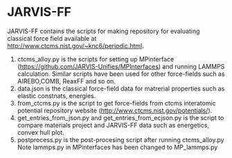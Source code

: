 # JARVIS-FF

JARVIS-FF contains the scripts for making repository for evaluating classical force field available at http://www.ctcms.nist.gov/~knc6/periodic.html.
1) ctcms_alloy.py is the scripts for setting up MPinterface (https://github.com/JARVIS-Unifies/MPInterfaces) and  running LAMMPS calculation. Similar scripts have been used for other force-fields such as AIREBO,COMB, ReaxFF and so on.
2) data.json is the classical force-field data for matrerial properties such as elastic constnats, energies.
3) from_ctcms.py is the script to get force-fields from ctcms interatomic potential repository website (http://www.ctcms.nist.gov/potentials/).
4) get_entries_from_json.py and get_entries_from_ecjson.py is the script to compare materials project and JARVIS-FF data such as energetics, convex hull plot. 
5) postprocess.py is the post-procesing script after running ctcms_alloy.py
Note lammps.py in MPinterfaces has been changed to MP_lammps.py
